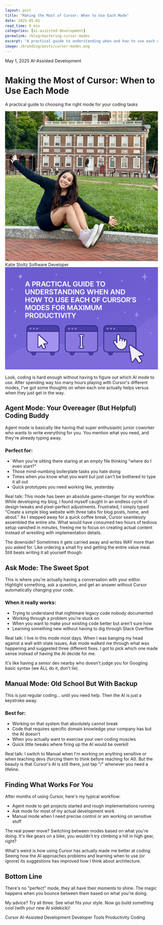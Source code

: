 ```yaml
---
layout: post
title: "Making the Most of Cursor: When to Use Each Mode"
date: 2025-05-01
read_time: 8 min
categories: [ai-assisted-development]
permalink: /blog/mastering-cursor-modes
excerpt: "A practical guide to understanding when and how to use each of Cursor's modes for maximum productivity"
image: /branding/posts/cursor-modes.png
---
```


<div class="blog-post-header">
  <div class="blog-post-meta">
    <span class="post-date">May 1, 2025</span>
    <span class="post-category">AI-Assisted Development</span>
  </div>
  <h1 class="post-title">Making the Most of Cursor: When to Use Each Mode</h1>
  <p class="post-subtitle">A practical guide to choosing the right mode for your coding tasks</p>
  <div class="post-author">
    <img src="/branding/images/katie-author.jpg" alt="Author" class="author-image">
    <div class="author-info">
      <span class="author-name">Katie Stoltz</span>
      <span class="author-title">Software Developer</span>
    </div>
  </div>
</div>

<div class="featured-image">
  <img src="/branding/posts/cursor-modes.png" alt="Featured image">
</div>

<div class="post-content">
  <p>Look, coding is hard enough without having to figure out which AI mode to use. After spending way too many hours playing with Cursor's different modes, I've got some thoughts on when each one actually helps versus when they just get in the way.</p>

  <h2>Agent Mode: Your Overeager (But Helpful) Coding Buddy</h2>

  <p>Agent mode is basically like having that super enthusiastic junior coworker who wants to write everything for you. You mention what you need, and they're already typing away.</p>

  <h3>Perfect for:</h3>
  <ul>
    <li>When you're sitting there staring at an empty file thinking "where do I even start?"</li>
    <li>Those mind-numbing boilerplate tasks you hate doing</li>
    <li>Times when you know what you want but just can't be bothered to type it all out</li>
    <li>Quick prototypes you need working like, yesterday</li>
  </ul>

  <p>Real talk: This mode has been an absolute game-changer for my workflow. While developing my blog, I found myself caught in an endless cycle of design tweaks and pixel-perfect adjustments. Frustrated, I simply typed "Create a simple blog website with three tabs for blog posts, home, and about." As I stepped away for a quick coffee break, Cursor seamlessly assembled the entire site. What would have consumed two hours of tedious setup vanished in minutes, freeing me to focus on creating actual content instead of wrestling with implementation details.</p>

  <p>The downside? Sometimes it gets carried away and writes WAY more than you asked for. Like ordering a small fry and getting the entire value meal. Still beats writing it all yourself though.</p>

  <h2>Ask Mode: The Sweet Spot</h2>

  <p>This is where you're actually having a conversation with your editor. Highlight something, ask a question, and get an answer without Cursor automatically changing your code.</p>

  <h3>When it really works:</h3>
  <ul>
    <li>Trying to understand that nightmare legacy code nobody documented</li>
    <li>Working through a problem you're stuck on</li>
    <li>When you want to make your existing code better but aren't sure how</li>
    <li>Learning something new without having to dig through Stack Overflow</li>
  </ul>

  <p>Real talk: I live in this mode most days. When I was banging my head against a wall with state issues, Ask mode walked me through what was happening and suggested three different fixes. I got to pick which one made sense instead of having the AI decide for me.</p>

  <p>It's like having a senior dev nearby who doesn't judge you for Googling basic syntax (we ALL do it, don't lie).</p>

  <h2>Manual Mode: Old School But With Backup</h2>

  <p>This is just regular coding... until you need help. Then the AI is just a keystroke away.</p>

  <h3>Best for:</h3>
  <ul>
    <li>Working on that system that absolutely cannot break</li>
    <li>Code that requires specific domain knowledge your company has but the AI doesn't</li>
    <li>When you actually want to exercise your own coding muscles</li>
    <li>Quick little tweaks where firing up the AI would be overkill</li>
  </ul>

  <p>Real talk: I switch to Manual when I'm working on anything sensitive or when teaching devs (forcing them to think before reaching for AI). But the beauty is that Cursor's AI is still there, just tap "/" whenever you need a lifeline.</p>

  <h2>Finding What Works For You</h2>

  <p>After months of using Cursor, here's my typical workflow:</p>
  <ul>
    <li>Agent mode to get projects started and rough implementations running</li>
    <li>Ask mode for most of my actual development work</li>
    <li>Manual mode when I need precise control or am working on sensitive stuff</li>
  </ul>

  <p>The real power move? Switching between modes based on what you're doing. It's like gears on a bike, you wouldn't try climbing a hill in high gear, right?</p>

  <p>What's weird is how using Cursor has actually made me better at coding. Seeing how the AI approaches problems and learning when to use (or ignore) its suggestions has improved how I think about architecture.</p>

  <h2>Bottom Line</h2>

  <p>There's no "perfect" mode, they all have their moments to shine. The magic happens when you bounce between them based on what you're doing.</p>

  <p>My advice? Try all three. See what fits your style. Now go build something cool (with your new AI sidekick)!</p>

  <div class="post-tags">
    <span class="tag">Cursor</span>
    <span class="tag">AI-Assisted Development</span>
    <span class="tag">Developer Tools</span>
    <span class="tag">Productivity</span>
    <span class="tag">Coding</span>
  </div>
</div>
